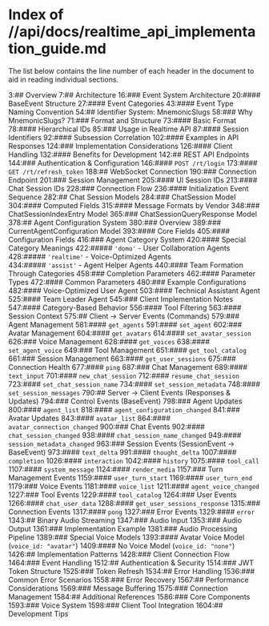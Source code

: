 # Index of //api/docs/realtime_api_implementation_guide.md

The list below contains the line number of each header in the document to aid in reading individual sections.

3:## Overview
7:## Architecture
16:### Event System Architecture
20:#### BaseEvent Structure
27:#### Event Categories
43:#### Event Type Naming Convention
54:## Identifier System: MnemonicSlugs
58:### Why MnemonicSlugs?
71:### Format and Structure
73:#### Basic Format
78:#### Hierarchical IDs
85:### Usage in Realtime API
87:#### Session Identifiers
92:#### Subsession Correlation
102:#### Examples in API Responses
124:### Implementation Considerations
126:#### Client Handling
132:#### Benefits for Development
142:## REST API Endpoints
144:### Authentication & Configuration
146:#### `POST /rt/login`
173:#### `GET /rt/refresh_token`
188:## WebSocket Connection
190:### Connection Endpoint
201:### Session Management
205:#### UI Session IDs
213:#### Chat Session IDs
228:### Connection Flow
236:#### Initialization Event Sequence
282:## Chat Session Models
284:### ChatSession Model
304:#### Computed Fields
315:#### Message Formats by Vendor
348:### ChatSessionIndexEntry Model 
365:### ChatSessionQueryResponse Model
378:## Agent Configuration System
380:### Overview
389:### CurrentAgentConfiguration Model
393:#### Core Fields
405:#### Configuration Fields
416:### Agent Category System
420:#### Special Category Meanings
422:##### `'domo'` - User Collaboration Agents
428:##### `'realtime'` - Voice-Optimized Agents  
434:##### `'assist'` - Agent Helper Agents
440:#### Team Formation Through Categories
458:### Completion Parameters
462:#### Parameter Types
472:#### Common Parameters
480:### Example Configurations
482:#### Voice-Optimized User Agent
503:#### Technical Assistant Agent
525:#### Team Leader Agent
545:### Client Implementation Notes
547:#### Category-Based Behavior
556:#### Tool Filtering
563:#### Session Context
575:## Client → Server Events (Commands)
579:### Agent Management
581:#### `get_agents`
591:#### `set_agent`
602:### Avatar Management
604:#### `get_avatars`
614:#### `set_avatar_session`
626:### Voice Management
628:#### `get_voices`
638:#### `set_agent_voice`
649:### Tool Management
651:#### `get_tool_catalog`
661:### Session Management
663:#### `get_user_sessions`
675:### Connection Health
677:#### `ping`
687:### Chat Management
689:#### `text_input`
701:#### `new_chat_session`
712:#### `resume_chat_session`
723:#### `set_chat_session_name`
734:#### `set_session_metadata`
748:#### `set_session_messages`
790:## Server → Client Events (Responses & Updates)
794:### Control Events (BaseEvent)
798:### Agent Updates
800:#### `agent_list`
818:#### `agent_configuration_changed`
841:### Avatar Updates
843:#### `avatar_list`
864:#### `avatar_connection_changed`
900:### Chat Events
902:#### `chat_session_changed`
938:#### `chat_session_name_changed`
949:#### `session_metadata_changed`
963:### Session Events (SessionEvent → BaseEvent)
973:#### `text_delta`
991:#### `thought_delta`
1007:#### `completion`
1026:#### `interaction`
1042:#### `history`
1075:#### `tool_call`
1107:#### `system_message`
1124:#### `render_media`
1157:### Turn Management Events
1159:#### `user_turn_start`
1169:#### `user_turn_end`
1179:### Voice Events
1181:#### `voice_list`
1211:#### `agent_voice_changed`
1227:### Tool Events
1229:#### `tool_catalog`
1264:### User Events
1266:#### `chat_user_data`
1288:#### `get_user_sessions_response`
1315:### Connection Events
1317:#### `pong`
1327:### Error Events
1329:#### `error`
1343:## Binary Audio Streaming
1347:### Audio Input
1353:### Audio Output
1361:### Implementation Example
1381:### Audio Processing Pipeline
1389:### Special Voice Models
1393:#### Avatar Voice Model (`voice_id: "avatar"`)
1409:#### No Voice Model (`voice_id: "none"`)
1426:## Implementation Patterns
1428:### Client Connection Flow
1464:### Event Handling
1512:## Authentication & Security
1514:### JWT Token Structure
1525:### Token Refresh
1534:## Error Handling
1536:### Common Error Scenarios
1558:### Error Recovery
1567:## Performance Considerations
1569:### Message Buffering
1575:### Connection Management
1584:## Additional References
1586:### Core Components
1593:### Voice System
1598:### Client Tool Integration
1604:## Development Tips
